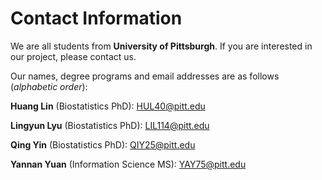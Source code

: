<h1> Contact Information </h1>

We are all students from **University of Pittsburgh**. If you are interested in our project, please contact us.

Our names, degree programs and email addresses are as follows (_alphabetic order_):

**Huang Lin** (Biostatistics PhD): HUL40@pitt.edu

**Lingyun Lyu** (Biostatistics PhD): LIL114@pitt.edu

**Qing Yin** (Biostatistics PhD): QIY25@pitt.edu

**Yannan Yuan** (Information Science MS): YAY75@pitt.edu
